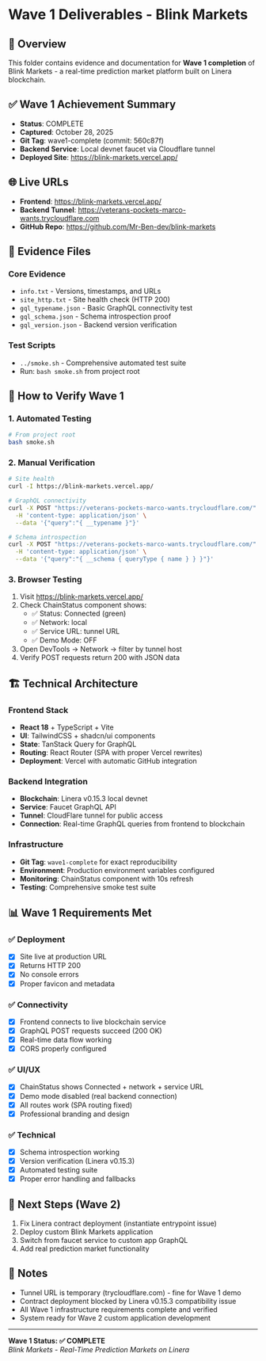 # Wave 1 Deliverables - Blink Markets

## 🎯 Overview
This folder contains evidence and documentation for **Wave 1 completion** of Blink Markets - a real-time prediction market platform built on Linera blockchain.

## ✅ Wave 1 Achievement Summary
- **Status**: COMPLETE
- **Captured**: October 28, 2025
- **Git Tag**: wave1-complete (commit: 560c87f)
- **Backend Service**: Local devnet faucet via Cloudflare tunnel
- **Deployed Site**: https://blink-markets.vercel.app/

## 🌐 Live URLs
- **Frontend**: https://blink-markets.vercel.app/
- **Backend Tunnel**: https://veterans-pockets-marco-wants.trycloudflare.com
- **GitHub Repo**: https://github.com/Mr-Ben-dev/blink-markets

## 📁 Evidence Files

### Core Evidence
- `info.txt` - Versions, timestamps, and URLs
- `site_http.txt` - Site health check (HTTP 200)
- `gql_typename.json` - Basic GraphQL connectivity test
- `gql_schema.json` - Schema introspection proof
- `gql_version.json` - Backend version verification

### Test Scripts
- `../smoke.sh` - Comprehensive automated test suite
- Run: `bash smoke.sh` from project root

## 🧪 How to Verify Wave 1

### 1. Automated Testing
```bash
# From project root
bash smoke.sh
```

### 2. Manual Verification
```bash
# Site health
curl -I https://blink-markets.vercel.app/

# GraphQL connectivity  
curl -X POST "https://veterans-pockets-marco-wants.trycloudflare.com/" \
  -H 'content-type: application/json' \
  --data '{"query":"{ __typename }"}'

# Schema introspection
curl -X POST "https://veterans-pockets-marco-wants.trycloudflare.com/" \
  -H 'content-type: application/json' \
  --data '{"query":"{ __schema { queryType { name } } }"}'
```

### 3. Browser Testing
1. Visit https://blink-markets.vercel.app/
2. Check ChainStatus component shows:
   - ✅ Status: Connected (green)
   - ✅ Network: local
   - ✅ Service URL: tunnel URL
   - ✅ Demo Mode: OFF
3. Open DevTools → Network → filter by tunnel host
4. Verify POST requests return 200 with JSON data

## 🏗️ Technical Architecture

### Frontend Stack
- **React 18** + TypeScript + Vite
- **UI**: TailwindCSS + shadcn/ui components
- **State**: TanStack Query for GraphQL
- **Routing**: React Router (SPA with proper Vercel rewrites)
- **Deployment**: Vercel with automatic GitHub integration

### Backend Integration
- **Blockchain**: Linera v0.15.3 local devnet
- **Service**: Faucet GraphQL API
- **Tunnel**: CloudFlare tunnel for public access
- **Connection**: Real-time GraphQL queries from frontend to blockchain

### Infrastructure
- **Git Tag**: `wave1-complete` for exact reproducibility
- **Environment**: Production environment variables configured
- **Monitoring**: ChainStatus component with 10s refresh
- **Testing**: Comprehensive smoke test suite

## 📊 Wave 1 Requirements Met

### ✅ Deployment
- [x] Site live at production URL
- [x] Returns HTTP 200
- [x] No console errors
- [x] Proper favicon and metadata

### ✅ Connectivity  
- [x] Frontend connects to live blockchain service
- [x] GraphQL POST requests succeed (200 OK)
- [x] Real-time data flow working
- [x] CORS properly configured

### ✅ UI/UX
- [x] ChainStatus shows Connected + network + service URL
- [x] Demo mode disabled (real backend connection)
- [x] All routes work (SPA routing fixed)
- [x] Professional branding and design

### ✅ Technical
- [x] Schema introspection working
- [x] Version verification (Linera v0.15.3)
- [x] Automated testing suite
- [x] Proper error handling and fallbacks

## 🚀 Next Steps (Wave 2)
1. Fix Linera contract deployment (instantiate entrypoint issue)
2. Deploy custom Blink Markets application
3. Switch from faucet service to custom app GraphQL
4. Add real prediction market functionality

## 📝 Notes
- Tunnel URL is temporary (trycloudflare.com) - fine for Wave 1 demo
- Contract deployment blocked by Linera v0.15.3 compatibility issue
- All Wave 1 infrastructure requirements complete and verified
- System ready for Wave 2 custom application development

---
**Wave 1 Status: ✅ COMPLETE**  
*Blink Markets - Real-Time Prediction Markets on Linera*